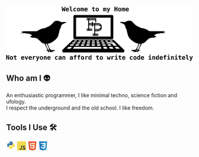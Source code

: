 ![pictures](/img/header.jpeg)


## Who am I 👽

An enthusiastic programmer, I like minimal techno, science fiction and ufology.  
I respect the underground and the old school. I like freedom.


## Tools I Use 🛠

<div align="left">
  <img src="/img/python-original.svg" alt="python" width="25" height="25" />
  <img src="/img/javascript-original.svg" alt="js" width="25" height="25" />
  <img src="/img/html5-original.svg" alt="html" width="25" height="25" />
  <img src="/img/css3-original.svg" alt="css" width="25" height="25" />
<div>